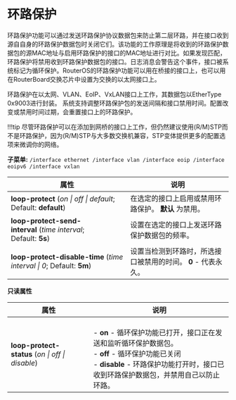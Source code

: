 # 环路保护

环路保护功能可以通过发送环路保护协议数据包来防止第二层环路，并在接口收到源自自身的环路保护数据包时关闭它们。该功能的工作原理是将收到的环路保护数据包的源MAC地址与启用环路保护的接口的MAC地址进行对比。如果发现匹配，环路保护将禁用收到环路保护数据包的接口。日志消息会警告这个事件，接口被系统标记为循环保护。RouterOS的环路保护功能可以用在桥接的接口上，也可以用在RouterBoard交换芯片中设置为交换的以太网接口上。

环路保护在以太网、VLAN、EoIP、VxLAN接口上工作，其数据包以EtherType 0x9003进行封装。 
系统支持调整环路保护包的发送间隔和接口禁用时间。配置改变或禁用时间过期，会重置接口上的环路保护。

!!!tip 尽管环路保护可以在添加到网桥的接口上工作，但仍然建议使用(R/M)STP而不是环路保护，因为(R/M)STP与大多数交换机兼容，STP变体提供更多的配置选项来微调你的网络。
  
**子菜单:** `/interface ethernet /interface vlan /interface eoip /interface eoipv6 /interface vxlan`

| 属性                                                                                                                                                                        | 说明                                                          |
| --------------------------------------------------------------------------------------------------------------------------------------------------------------------------- | ------------------------------------------------------------- |
| **loop-protect** (_on                                             \| off                                                                 \| default_; Default: **default**) | 在选定的接口上启用或禁用环路保护。 **默认** 为禁用。          |
| **loop-protect-send-interval** (_time interval_; Default: **5s**)                                                                                                           | 设置在选定的接口上发送环路保护数据包的频率。                  |
| **loop-protect-disable-time** (_time interval                     \| 0_; Default: **5m**)                                                                                   | 设置当检测到环路时，所选接口被禁用的时间。 **0** - 代表永久。 |
  
**只读属性**

| 属性                                              | 说明                                                                                                                                                                                            |
| ------------------------------------------------- | ----------------------------------------------------------------------------------------------------------------------------------------------------------------------------------------------- |
| **loop-protect-status** (_on \| off  \| disable_) | <br>- **on** - 循环保护功能已打开，接口正在发送和监听循环保护数据包。<br>- **off** - 循环保护功能已关闭<br>- **disable** - 环路保护功能打开时，接口已收到环路保护数据包，并禁用自己以防止环路。 |
